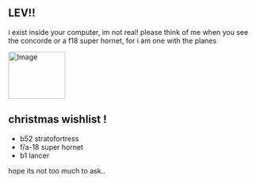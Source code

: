 ## LEV!!
i exist inside your computer, im not real!
please think of me when you see the concorde or a f18 super hornet, for i am one with the planes 

<img width="115" height="95" alt="Image" src="https://github.com/user-attachments/assets/39c41301-f033-406e-8931-39682e6162ac" />

## christmas wishlist !
- b52 stratofortress
- f/a-18 super hornet
- b1 lancer

hope its not too much to ask.. 
